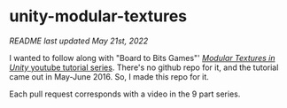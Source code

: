 # unity-modular-textures

_README last updated May 21st, 2022_

I wanted to follow along with "Board to Bits Games"' [_Modular Textures in Unity_ youtube tutorial series](https://youtu.be/cIIaKdlZ4Cw). There's no github repo for it, and the tutorial came out in May-June 2016. So, I made this repo for it.

Each pull request corresponds with a video in the 9 part series.

